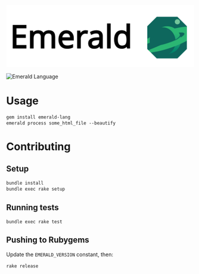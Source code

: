 <p align="center">
  <img src='emerald-logo.png' alt='Drawing' width='600px' />
</p>

![Emerald Language](https://raw.githubusercontent.com/emerald-lang/emerald-emacs/master/emerald.png)

# Usage
```
gem install emerald-lang
emerald process some_html_file --beautify
```

# Contributing
## Setup
```
bundle install
bundle exec rake setup
```

## Running tests
```
bundle exec rake test
```
## Pushing to Rubygems
Update the `EMERALD_VERSION` constant, then:

```
rake release
```
